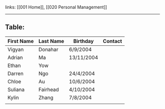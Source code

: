 links: [[001 Home]], [[020 Personal Management]]

---

## Table: 
| First Name | Last Name | Birthday   | Contact |
| ---------- | --------- | ---------- | ------- |
| Vigyan     | Donahar   | 6/9/2004   |         |
| Adrian     | Ma        | 13/11/2004 |         |
| Ethan      | Yow       |            |         |
| Darren     | Ngo       | 24/4/2004  |         |
| Chloe      | Au        | 10/6/2004  |         |
| Suliana    | Fairhead  | 4/10/2004  |         |
| Kylin      | Zhang     | 7/8/2004   |         |
|            |           |            |         |
